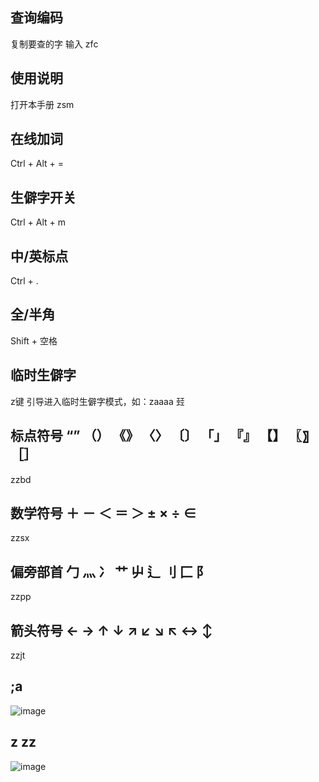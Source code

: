 ##  查询编码

复制要查的字    输入 zfc 

## 使用说明

打开本手册    zsm 

##  在线加词 

Ctrl + Alt + = 

##  生僻字开关 

Ctrl + Alt + m 

##  中/英标点 

Ctrl + . 

##  全/半角 

Shift + 空格 

## 临时生僻字

 z键 引导进入临时生僻字模式，如：zaaaa 㠭 

## 标点符号   “” （） 《》 〈〉 〔〕 「」 『』 【】 〖〗［］  

zzbd

## 数学符号  ＋ － ＜ ＝ ＞ ± × ÷ ∈ 

zzsx 

## 偏旁部首  勹 灬 冫 艹 屮 辶 刂 匚 阝 

zzpp 

## 箭头符号  ← → ↑ ↓ ↗ ↙ ↘ ↖ ↔ ↕ 

zzjt 

## ;a

![image](https://github.com/user-attachments/assets/ea137664-fa9e-4faa-8369-60af050131c9)

## z zz 

![image](https://github.com/user-attachments/assets/75f734b3-acc1-4461-b261-997c7300abec)

